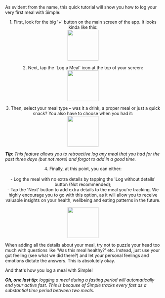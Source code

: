 As evident from the name, this quick tutorial will show you how to log your very first meal with Simple:

<p align="center">1. First, look for the big '+' button on the main screen of the app. It looks kinda like this:
<br/>
  <img width="100" src="https://dkea7qxfae4ft.cloudfront.net/kb/pluss.png">
</p>

<p align="center">2. Next, tap the 'Log a Meal' icon at the top of your screen:
<br/>
  <img width="100" src="https://dkea7qxfae4ft.cloudfront.net/kb/lmeal.png">
</p>

</p>
<p align="center">3. Then, select your meal type – was it a drink, a proper meal or just a quick snack? You also have to choose when you had it:
<br/>
  <img width="100" src="https://dkea7qxfae4ft.cloudfront.net/kb/type.png"> <br/>

***Tip***: *This feature allows you to retroactive log any meal that you had for the past three days (but not more) and forgot to add in a good time.*
</p>

<p align="center"> 4. Finally, at this point, you can either: <br/>
<br/>
- Log the meal with no extra details by tapping the 'Log without details' button (Not recommended);<br/>
- Tap the 'Next' button to add extra details to the meal you're tracking. We highly encourage you to go with this option, as it will allow you to receive valuable insights on your health, wellbeing and eating patterns in the future.<br/>

 <p align="center">
 <img width="100" src="https://dkea7qxfae4ft.cloudfront.net/kb/details.jpg">
</p>

When adding all the details about your meal, try not to puzzle your head too much with questions like 'Was this meal healthy?' etc. Instead, just use your gut feeling (see what we did there?) and let your personal feelings and emotions dictate the answers. This is absolutely okay.

And that's how you log a meal with Simple! 

***Oh, one last tip***: *logging a meal during a fasting period will automatically end your active fast. This is because of Simple tracks every fast as a substantial time period between two meals.*
